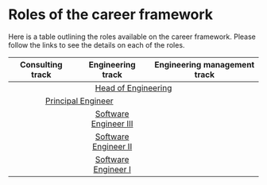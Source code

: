# Roles of the career framework

Here is a table outlining the roles available on the career framework. Please
follow the links to see the details on each of the roles.

<table>
<thead>
  <tr>
    <th>Consulting track</th>
    <th>Engineering track</th>
    <th>Engineering management track</th>
  </tr>
</thead>
<tbody>
  <tr>
    <td align="center" colspan="3"><a href="roles/head_of_engineering.md">Head of Engineering</a></td>
  </tr>
  <tr>
    <td align="center" colspan="2"><a href="roles/principal_engineer.md">Principal Engineer</a></td>
    <td align="center"></td>
  </tr>
  <tr>
    <td align="center"></td>
    <td align="center"><a href="roles/software_engineer_iii.md">Software Engineer III</a></td>
    <td align="center"></td>
  </tr>
  <tr>
    <td align="center"></td>
    <td align="center"><a href="roles/software_engineer_ii.md">Software Engineer II</a></td>
    <td align="center"></td>
  </tr>
  <tr>
    <td align="center"></td>
    <td align="center"><a href="roles/software_engineer_i.md">Software Engineer I</a></td>
    <td align="center"></td>
  </tr>
</tbody>
</table>

